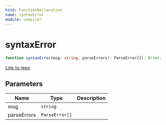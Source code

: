```yaml
---
kind: FunctionDeclaration
name: syntaxError
module: compiler
---
```


# syntaxError

```ts
function syntaxError(msg: string, parseErrors?: ParseError[]): Error;
```

[Link to repo](https://github.com/timdeschryver/angular/blob/master/packages/compiler/src/util.ts#L107-L112)

## Parameters

| Name        | Type           | Description |
| ----------- | -------------- | ----------- |
| msg         | `string`       |             |
| parseErrors | `ParseError[]` |             |

